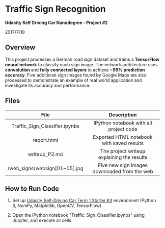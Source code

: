 # **Traffic Sign Recognition**

**Udacity Self Driving Car Nanodegree - Project #2**

2017/7/10

## Overview

This project processes a German road sign dataset and trains a **TensorFlow neural network** to classify each sign image.  The network architecture uses **convolution** and **fully connected layers** to achieve **~95% prediction accuracy**.  Five additional sign images found by Google Maps are also processed to demonstrate an example of real world application and investigate its accuracy and performance.

## Files

| File 								|     Description	        					| 
|:---------------------------------:|:---------------------------------------------:| 
| Traffic_Sign_Classifier.ipynbs 	| IPython notebook with all project code		| 
| report.html 						| Exported HTML notebook with saved results	 	|
| writeup_P2.md						| The project writeup explaining the results	|
| /web_signs/websign[01~05].jpg		| Five new sign images downloaded from the web	|

## How to Run Code

1. Set up [Udacity Self-Driving Car Term 1 Starter Kit](https://github.com/udacity/CarND-Term1-Starter-Kit) environment (Python 3, NumPy, Matplotlib, OpenCV, TensorFlow)

2. Open the IPython notebook "Traffic_Sign_Classifier.ipynbs" using Jupyter, and execute all cells.
